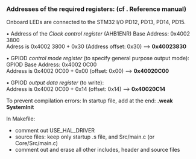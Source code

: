 
### Addresses of the required registers: (cf . Reference manual)

Onboard LEDs are connected to the STM32 I/O PD12, PD13, PD14, PD15.

•	Address of the *Clock control register* (AHB1ENR) 
Base Address: 0x4002 3800  
Adress is 0x4002 3800 + 0x30 (Address offset: 0x30) --> **0x40023830**

•	GPIOD *control mode register* (to specify general purpose output mode):
GPIOD Base Address: 0x4002 0C00   
Address is 0x4002 0C00 + 0x00 (offset: 0x00) --> **0x40020C00**

•	GPIOD *output data register* (to write):  
Address is 0x4002 0C00 + 0x14 (offset: 0x14) --> **0x40020C14**


To prevent compilation errors:
In startup file, add at the end: **.weak SystemInit**

In Makefile:
- comment out USE_HAL_DRIVER
- source files: keep only startup .s file, and Src/main.c (or Core/Src/main.c)
- comment out and erase all other includes, header and source files
